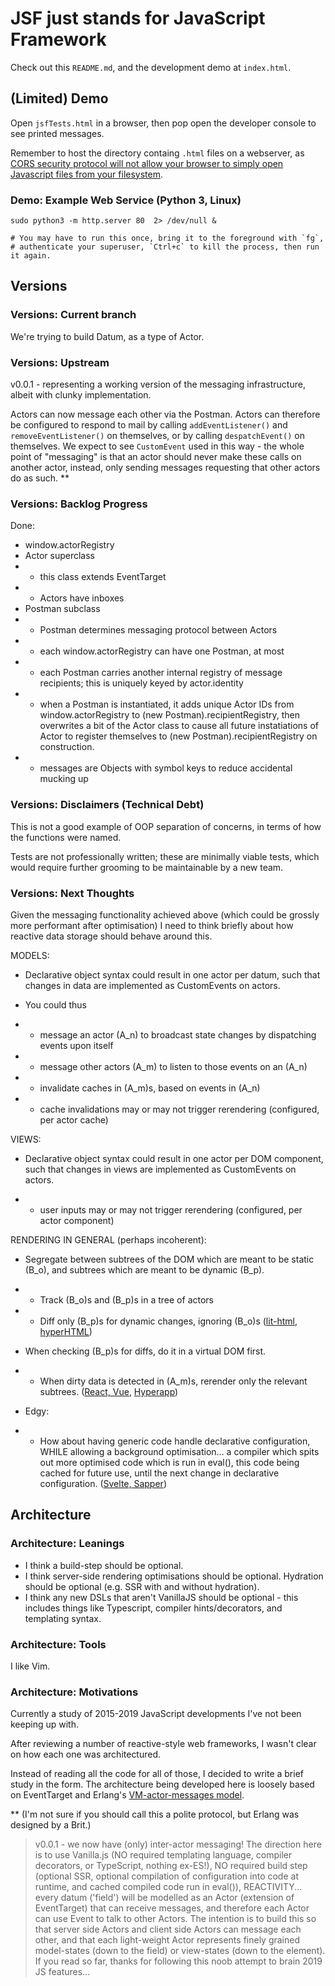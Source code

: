 # JSF just stands for JavaScript Framework

Check out this `README.md`, and the development demo at `index.html`.

## (Limited) Demo

Open `jsfTests.html` in a browser, then pop open the developer console to see
printed messages.

Remember to host the directory containg `.html` files on a webserver, as [CORS
security protocol will not allow your browser to simply open Javascript files
from your
filesystem](https://stackoverflow.com/questions/46992463/es6-module-support-in-chrome-62-chrome-canary-64-does-not-work-locally-cors-er).

### Demo: Example Web Service (Python 3, Linux)

```
sudo python3 -m http.server 80  2> /dev/null &

# You may have to run this once, bring it to the foreground with `fg`,
# authenticate your superuser, `Ctrl+c` to kill the process, then run it again.
```

## Versions

### Versions: Current branch

We're trying to build Datum, as a type of Actor.

### Versions: Upstream

v0.0.1 - representing a working version of the messaging infrastructure, albeit
with clunky implementation.

Actors can now message each other via the Postman. Actors can therefore be
configured to respond to mail by calling `addEventListener()` and
`removeEventListener()` on themselves, or by calling `despatchEvent()` on
themselves. We expect to see `CustomEvent` used in this way - the whole point of
"messaging" is that an actor should never make these calls on
another actor, instead, only sending messages requesting that other actors do as
such. **

### Versions: Backlog Progress

Done:
- window.actorRegistry
- Actor superclass
- - this class extends EventTarget
- - Actors have inboxes
- Postman subclass
- - Postman determines messaging protocol between Actors
- - each window.actorRegistry can have one Postman, at most
- - each Postman carries another internal registry of message recipients; this
  is uniquely keyed by actor.identity 
- - when a Postman is instantiated, it adds unique Actor IDs from
  window.actorRegistry to (new Postman).recipientRegistry, then overwrites a bit
  of the Actor class to cause all future instatiations of Actor to register
  themselves to (new Postman).recipientRegistry on construction.
- - messages are Objects with symbol keys to reduce accidental mucking up

### Versions: Disclaimers (Technical Debt)

This is not a good example of OOP separation of concerns, in terms of how the
functions were named.

Tests are not professionally written; these are minimally viable tests, which
would require further grooming to be maintainable by a new team.

### Versions: Next Thoughts

Given the messaging functionality achieved above (which could be grossly more
performant after optimisation) I need to think briefly about how reactive data
storage should behave around this.

MODELS:

-   Declarative object syntax could result in one actor per datum, such that
    changes in data are implemented as CustomEvents on actors.

-   You could thus 

-   -   message an actor (A_n) to broadcast state changes by dispatching events upon itself

-   -   message other actors (A_m) to listen to those events on an (A_n)

-   -   invalidate caches in (A_m)s, based on events in (A_n)

-   -   cache invalidations may or may not trigger rerendering (configured, per
        actor cache)

VIEWS:

-   Declarative object syntax could result in one actor per DOM component, such
    that changes in views are implemented as CustomEvents on actors.

-   -   user inputs may or may not trigger rerendering (configured, per actor
    component)

RENDERING IN GENERAL (perhaps incoherent):

-   Segregate between subtrees of the DOM which are meant to be static (B_o), and
    subtrees which are meant to be dynamic (B_p).

-   -   Track (B_o)s and (B_p)s in a tree of actors

-   -   Diff only (B_p)s for dynamic changes, ignoring (B_o)s
        ([lit-html](https://www.youtube.com/watch?v=ruql541T7gc),
        [hyperHTML](https://gist.github.com/WebReflection/ab43649d9e4a53ac900b5924c77a310e]))

-   When checking (B_p)s for diffs, do it in a virtual DOM first.

-   -   When dirty data is detected in (A_m)s, rerender only the relevant
        subtrees. ([React,
        Vue](https://bitsofco.de/understanding-the-virtual-dom/),
        [Hyperapp](https://github.com/jorgebucaran/hyperapp))  

-   Edgy:

-   -   How about having generic code handle declarative configuration, WHILE
    allowing a background optimisation... a compiler which spits out more
    optimised code which is run in eval(), this code being cached for future
    use, until the next change in declarative configuration. ([Svelte,
    Sapper](https://svelte.dev/blog/svelte-3-rethinking-reactivity)) 

## Architecture

### Architecture: Leanings

-   I think a build-step should be optional. 
-   I think server-side rendering optimisations should be optional. Hydration
    should be optional (e.g. SSR with and without hydration).
-   I think any new DSLs that aren't VanillaJS should be optional - this
    includes things like Typescript, compiler hints/decorators, and templating
    syntax.

### Architecture: Tools

I like Vim.

### Architecture: Motivations

Currently a study of 2015-2019 JavaScript developments I've not been keeping up with.

After reviewing a number of reactive-style web frameworks, I wasn't clear on how each 
one was architectured.

Instead of reading all the code for all of those, I decided to write a brief study in 
the form. The architecture being developed here is loosely based on EventTarget and
Erlang's [VM-actor-messages
model](http://erlang.org/doc/getting_started/conc_prog.html).

** (I'm not sure if you should call this a polite protocol, but Erlang was
designed by a Brit.) 

> v0.0.1 - we now have (only) inter-actor messaging! The direction here is to
> use Vanilla.js (NO required templating language, compiler decorators, or
> TypeScript, nothing ex-ES!), NO required build step (optional SSR, optional
> compilation of configuration into code at runtime, and cached compiled code
> run in eval()), REACTIVITY... every datum ('field') will be modelled as an
> Actor (extension of EventTarget) that can receive messages, and therefore each
> Actor can use Event to talk to other Actors. The intention is to build this so
> that server side Actors and client side Actors can message each other, and
> that each light-weight Actor represents finely grained model-states (down to
> the field) or view-states (down to the element). If you read so far, thanks
> for following this noob attempt to brain 2019 JS features...
